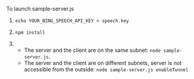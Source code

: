 To launch sample-server.js
1. `echo YOUR_BING_SPEECH_API_KEY > speech.key`

2. `npm install`
 
3.  * The server and the client are on the same subnet:
    `node sample-server.js`.
    * The server and the client are on different subnets, server is not accessible from the outside:
    `node sample-server.js enableTunnel` 
